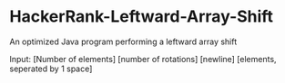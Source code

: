 # HackerRank-Leftward-Array-Shift
An optimized Java program performing a leftward array shift

Input:
[Number of elements] [number of rotations] [newline]
[elements, seperated by 1 space]
